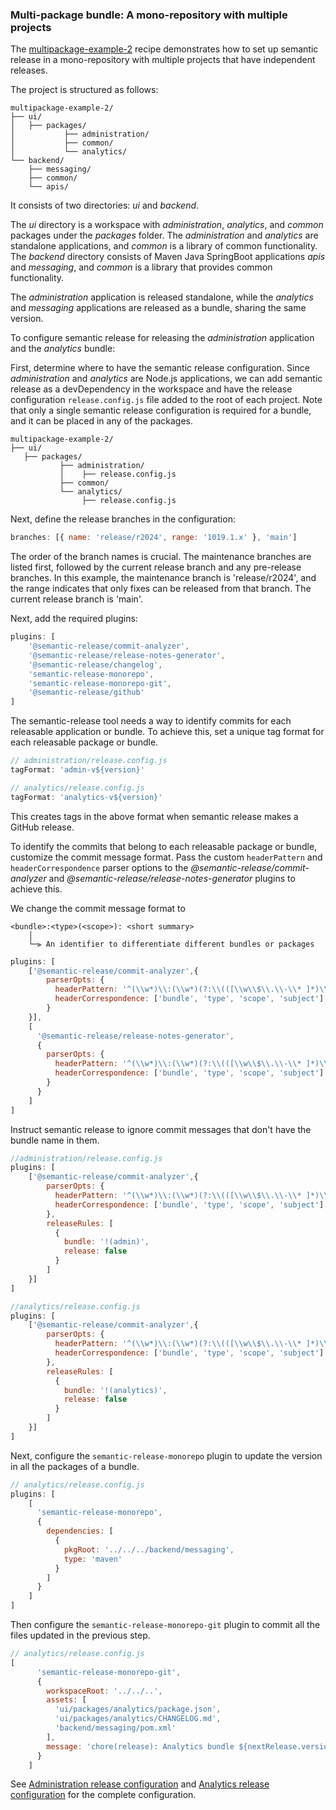 ### Multi-package bundle: A mono-repository with multiple projects
The [multipackage-example-2](/multipackage-example-2/) recipe demonstrates how to set up semantic release in a mono-repository with multiple projects that have independent releases.

The project is structured as follows:

```
multipackage-example-2/
├── ui/
│   ├── packages/
│           ├── administration/
│           ├── common/
│           └── analytics/
└── backend/
    ├── messaging/
    ├── common/
    └── apis/
```

It consists of two directories: *ui* and *backend*.

The *ui* directory is a workspace with *administration*, *analytics*, and *common* packages under the *packages* folder. The *administration* and *analytics* are standalone applications, and *common* is a library of common functionality.
The *backend* directory consists of Maven Java SpringBoot applications *apis* and *messaging*, and *common* is a library that provides common functionality.

The *administration* application is released standalone, while the *analytics* and *messaging* applications are released as a bundle, sharing the same version.

To configure semantic release for releasing the *administration* application and the *analytics* bundle:

First, determine where to have the semantic release configuration. Since *administration* and *analytics* are Node.js applications, we can add semantic release as a devDependency in the workspace and have the release configuration `release.config.js` file added to the root of each project. Note that only a single semantic release configuration is required for a bundle, and it can be placed in any of the packages.

```
multipackage-example-2/
├── ui/
   ├── packages/
           ├── administration/
           │    ├── release.config.js
           ├── common/
           └── analytics/
                ├── release.config.js
```

Next, define the release branches in the configuration:

```javascript
branches: [{ name: 'release/r2024', range: '1019.1.x' }, 'main']
```

The order of the branch names is crucial. The maintenance branches are listed first, followed by the current release branch and any pre-release branches. In this example, the maintenance branch is 'release/r2024', and the range indicates that only fixes can be released from that branch. The current release branch is 'main'.

Next, add the required plugins:

```javascript
plugins: [
    '@semantic-release/commit-analyzer',
    '@semantic-release/release-notes-generator',
    '@semantic-release/changelog',
    'semantic-release-monorepo',
    'semantic-release-monorepo-git',
    '@semantic-release/github'
]
```

The semantic-release tool needs a way to identify commits for each releasable application or bundle. To achieve this, set a unique tag format for each releasable package or bundle.

```javascript
// administration/release.config.js
tagFormat: 'admin-v${version}'
```

```javascript
// analytics/release.config.js
tagFormat: 'analytics-v${version}'
```

This creates tags in the above format when semantic release makes a GitHub release.

To identify the commits that belong to each releasable package or bundle, customize the commit message format. Pass the custom `headerPattern` and `headerCorrespondence` parser options to the *@semantic-release/commit-analyzer* and *@semantic-release/release-notes-generator* plugins to achieve this.

We change the commit message format to 
```
<bundle>:<type>(<scope>): <short summary>
    │
    └─⫸ An identifier to differentiate different bundles or packages
```

```javascript
plugins: [
    ['@semantic-release/commit-analyzer',{
        parserOpts: {
          headerPattern: '^(\\w*)\\:(\\w*)(?:\\(([\\w\\$\\.\\-\\* ]*)\\))?\\: (.*)$',
          headerCorrespondence: ['bundle', 'type', 'scope', 'subject']
        }
    }],
    [
      '@semantic-release/release-notes-generator',
      {
        parserOpts: {
          headerPattern: '^(\\w*)\\:(\\w*)(?:\\(([\\w\\$\\.\\-\\* ]*)\\))?\\: (.*)$',
          headerCorrespondence: ['bundle', 'type', 'scope', 'subject']
        }
      }
    ]
]
```
Instruct semantic release to ignore commit messages that don't have the bundle name in them.
```javascript
//administration/release.config.js
plugins: [
    ['@semantic-release/commit-analyzer',{
        parserOpts: {
          headerPattern: '^(\\w*)\\:(\\w*)(?:\\(([\\w\\$\\.\\-\\* ]*)\\))?\\: (.*)$',
          headerCorrespondence: ['bundle', 'type', 'scope', 'subject']
        },
        releaseRules: [
          {
            bundle: '!(admin)',
            release: false
          }
        ]
    }]
]

```
```javascript
//analytics/release.config.js
plugins: [
    ['@semantic-release/commit-analyzer',{
        parserOpts: {
          headerPattern: '^(\\w*)\\:(\\w*)(?:\\(([\\w\\$\\.\\-\\* ]*)\\))?\\: (.*)$',
          headerCorrespondence: ['bundle', 'type', 'scope', 'subject']
        },
        releaseRules: [
          {
            bundle: '!(analytics)',
            release: false
          }
        ]
    }]
]

```

Next, configure the `semantic-release-monorepo` plugin to update the version in all the packages of a bundle. 
```javascript
// analytics/release.config.js
plugins: [
    [
      'semantic-release-monorepo',
      {
        dependencies: [
          {
            pkgRoot: '../../../backend/messaging',
            type: 'maven'
          }
        ]
      }
    ]
]
```

Then configure the `semantic-release-monorepo-git` plugin to commit all the files updated in the previous step.
```javascript
// analytics/release.config.js
[
      'semantic-release-monorepo-git',
      {
        workspaceRoot: '../../..',
        assets: [
          'ui/packages/analytics/package.json',
          'ui/packages/analytics/CHANGELOG.md',
          'backend/messaging/pom.xml'
        ],
        message: 'chore(release): Analytics bundle ${nextRelease.version} [skip ci]'
      }
    ]
```
See [Administration release configuration](/multipackage-example-2/ui/packages/administration/release.config.js) and [Analytics release configuration](/multipackage-example-2/ui/packages/analytics/release.config.js) for the complete configuration.
